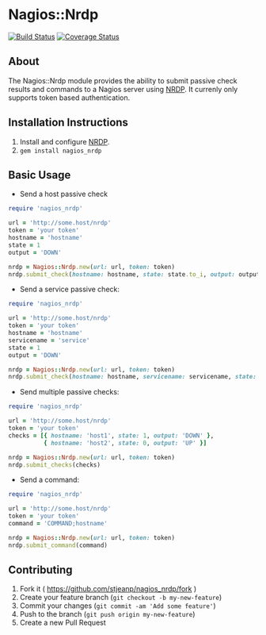# Nagios::Nrdp

[![Build Status](https://travis-ci.org/stjeanp/nagios_nrdp.svg?branch=master)](https://travis-ci.org/stjeanp/nagios_nrdp) [![Coverage Status](https://coveralls.io/repos/stjeanp/nagios_nrdp/badge.svg?branch=master&service=github)](https://coveralls.io/github/stjeanp/nagios_nrdp?branch=master)

## About

The Nagios::Nrdp module provides the ability to submit passive check results and commands to a Nagios server using [NRDP](https://exchange.nagios.org/directory/Addons/Passive-Checks/NRDP--2D-Nagios-Remote-Data-Processor/details). It currenly only supports token based authentication.

## Installation Instructions

1. Install and configure [NRDP](https://exchange.nagios.org/directory/Addons/Passive-Checks/NRDP--2D-Nagios-Remote-Data-Processor/details).
2. `gem install nagios_nrdp`

## Basic Usage

* Send a host passive check

```ruby
require 'nagios_nrdp'

url = 'http://some.host/nrdp'
token = 'your token'
hostname = 'hostname'
state = 1
output = 'DOWN'

nrdp = Nagios::Nrdp.new(url: url, token: token)
nrdp.submit_check(hostname: hostname, state: state.to_i, output: output)
```

* Send a service passive check:

```ruby
require 'nagios_nrdp'

url = 'http://some.host/nrdp'
token = 'your token'
hostname = 'hostname'
servicename = 'service'
state = 1
output = 'DOWN'

nrdp = Nagios::Nrdp.new(url: url, token: token)
nrdp.submit_check(hostname: hostname, servicename: servicename, state: state.to_i, output: output)
```

* Send multiple passive checks:

```ruby
require 'nagios_nrdp'

url = 'http://some.host/nrdp'
token = 'your token'
checks = [{ hostname: 'host1', state: 1, output: 'DOWN' },
          { hostname: 'host2', state: 0, output: 'UP' }]

nrdp = Nagios::Nrdp.new(url: url, token: token)
nrdp.submit_checks(checks)
```


* Send a command:

```ruby
require 'nagios_nrdp'

url = 'http://some.host/nrdp'
token = 'your token'
command = 'COMMAND;hostname'

nrdp = Nagios::Nrdp.new(url: url, token: token)
nrdp.submit_command(command)
```

## Contributing

1. Fork it ( https://github.com/stjeanp/nagios_nrdp/fork )
2. Create your feature branch (`git checkout -b my-new-feature`)
3. Commit your changes (`git commit -am 'Add some feature'`)
4. Push to the branch (`git push origin my-new-feature`)
5. Create a new Pull Request

